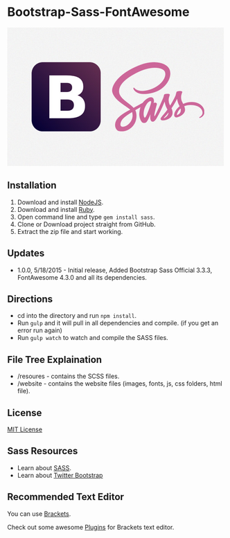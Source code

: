 # Bootstrap-Sass-FontAwesome #

![Bootstrap-Sass-FontAwesome](website/images/bootstrap-sass.jpg)

## Installation ##
1. Download and install [NodeJS](https://nodejs.org/).
2. Download and install [Ruby](https://www.ruby-lang.org/en/).
3. Open command line and type `gem install sass`.
4. Clone or Download project straight from GitHub.
5. Extract the zip file and start working.

## Updates ##
* 1.0.0, 5/18/2015 - Initial release, Added Bootstrap Sass Official 3.3.3, FontAwesome 4.3.0 and all its dependencies.

## Directions ##
* cd into the directory and run `npm install`.
* Run `gulp` and it will pull in all dependencies and compile. (if you get an error run again)
* Run `gulp watch` to watch and compile the SASS files.

## File Tree Explaination ##
* /resoures - contains the SCSS files.
* /website - contains the website files (images, fonts, js, css folders, html file).

## License ##
[MIT License](LICENSE)

## Sass Resources ##
* Learn about [SASS](http://sass-lang.com/guide).
* Learn about [Twitter Bootstrap](http://getbootstrap.com/css/)

## Recommended Text Editor ##

You can use [Brackets](http://brackets.io/).

Check out some awesome [Plugins](https://github.com/GBratsos/brackets-zurb-foundation) for Brackets text editor.
